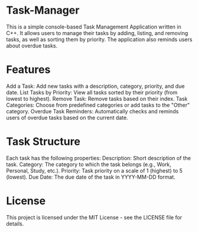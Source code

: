 # Task-Manager
This is a simple console-based Task Management Application written in C++. It allows users to manage their tasks by adding, listing, and removing tasks, as well as sorting them by priority. The application also reminds users about overdue tasks.

# Features
Add a Task: Add new tasks with a description, category, priority, and due date.
List Tasks by Priority: View all tasks sorted by their priority (from lowest to highest).
Remove Task: Remove tasks based on their index.
Task Categories: Choose from predefined categories or add tasks to the "Other" category.
Overdue Task Reminders: Automatically checks and reminds users of overdue tasks based on the current date.

# Task Structure
Each task has the following properties:
Description: Short description of the task.
Category: The category to which the task belongs (e.g., Work, Personal, Study, etc.).
Priority: Task priority on a scale of 1 (highest) to 5 (lowest).
Due Date: The due date of the task in YYYY-MM-DD format.

# License
This project is licensed under the MIT License - see the LICENSE file for details.
